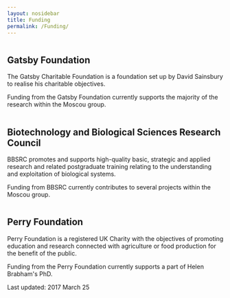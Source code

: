 ```yaml
---
layout: nosidebar
title: Funding
permalink: /Funding/
---
```


<div class="container">
	<div class="row">
		<div class="6u">
			<section class="special">
				<a href="http://www.gatsby.org.uk/" class="image fit"><img src="../images/gatsby.jpg" alt="" /></a>
			</section>
		</div>
		<div class="6u">
			<section class="leftadjust">
				<h2>Gatsby Foundation</h2>
				<p>The Gatsby Charitable Foundation is a foundation set up by David Sainsbury to realise his charitable objectives.</p>
				<p>Funding from the Gatsby Foundation currently supports the majority of the research within the Moscou group.</p>
			</section>
		</div>
	</div>
</div>

<div class="container">
	<div class="row">
		<div class="6u">
			<section class="special">
				<a href="http://www.bbsrc.ac.uk/" class="image fit"><img src="../images/bbsrc.gif" alt="" /></a>
			</section>
		</div>
		<div class="6u">
			<section class="leftadjust">
				<h2>Biotechnology and Biological Sciences Research Council</h2>
				<p>BBSRC promotes and supports high-quality basic, strategic and applied research and related postgraduate training relating to the understanding and exploitation of biological systems.</p>
				<p>Funding from BBSRC currently contributes to several projects within the Moscou group.</p>
			</section>
		</div>
	</div>
</div>

<div class="container">
	<div class="row">
		<div class="6u">
			<section class="special">
				<a href="http://www.perryfoundation.co.uk/" class="image fit"><img src="../images/perry.png" alt="" /></a>
			</section>
		</div>
		<div class="6u">
			<section class="leftadjust">
				<h2>Perry Foundation</h2>
				<p>Perry Foundation is a registered UK Charity with the objectives of promoting education and research connected with agriculture or food production for the benefit of the public.</p>
				<p>Funding from the Perry Foundation currently supports a part of Helen Brabham's PhD.</p>
			</section>
		</div>
	</div>
</div>

Last updated: 2017 March 25
